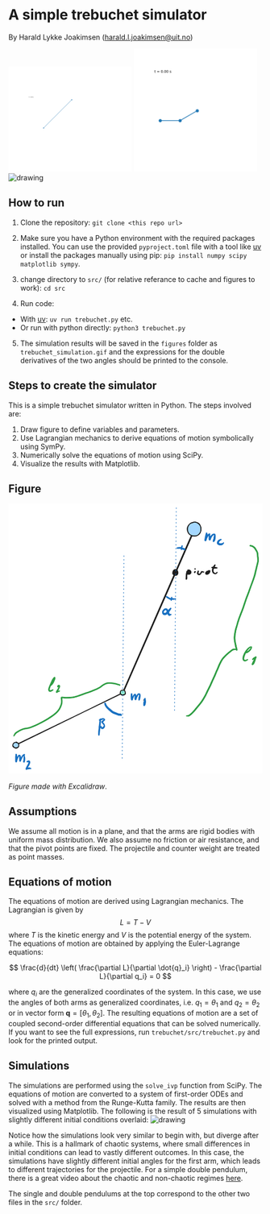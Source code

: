 # A simple trebuchet simulator

By Harald Lykke Joakimsen (harald.l.joakimsen@uit.no)
<div>
  <img src="figures/single_pendulum_simulation.gif" alt="drawing" width="245"/>
  <img src="figures/double_pendulum_simulation.gif" alt="drawing" width="245"/>
  <img src="figures/trebuchet_simulation.gif" alt="drawing" width="245"/>
</div>

## How to run

1. Clone the repository: `git clone <this repo url>`

2. Make sure you have a Python environment with the required packages installed. You can use the provided `pyproject.toml` file with a tool like [uv](https://docs.astral.sh/uv/) or install the packages manually using pip:
`pip install numpy scipy matplotlib sympy`.

3. change directory to `src/` (for relative referance to cache and figures to work): `cd src`

4. Run code:
  - With [uv](https://docs.astral.sh/uv/): `uv run trebuchet.py` etc.
  - Or run with python directly: `python3 trebuchet.py`

5. The simulation results will be saved in the `figures` folder as `trebuchet_simulation.gif` and the expressions for the double derivatives of the two angles should be printed to the console.

## Steps to create the simulator

This is a simple trebuchet simulator written in Python. The steps involved are:

1. Draw figure to define variables and parameters.
2. Use Lagrangian mechanics to derive equations of motion symbolically using SymPy.
3. Numerically solve the equations of motion using SciPy.
4. Visualize the results with Matplotlib.

## Figure

<img src="figures/trebuchet.png" alt="drawing" width="600"/>

*Figure made with Excalidraw*.


## Assumptions

We assume all motion is in a plane, and that the arms are rigid bodies with uniform mass distribution. We also assume no friction or air resistance, and that the pivot points are fixed. The projectile and counter weight are treated as point masses.

## Equations of motion

The equations of motion are derived using Lagrangian mechanics. The Lagrangian is given by
$$
L = T - V
$$
where $T$ is the kinetic energy and $V$ is the potential energy of the system. The equations of motion are obtained by applying the Euler-Lagrange equations:

$$
\frac{d}{dt} \left( \frac{\partial L}{\partial \dot{q}_i} \right) - \frac{\partial L}{\partial q_i} = 0
$$

where $q_i$ are the generalized coordinates of the system. In this case, we use the angles of both arms as generalized coordinates, i.e. $q_1 = \theta_1$ and $q_2 = \theta_2$ or in vector form $\mathbf{q} = [\theta_1, \theta_2]$. The resulting equations of motion are a set of coupled second-order differential equations that can be solved numerically. If you want to see the full expressions, run `trebuchet/src/trebuchet.py` and look for the printed output. 

## Simulations

The simulations are performed using the `solve_ivp` function from SciPy. The equations of motion are converted to a system of first-order ODEs and solved with a method from the Runge-Kutta family. The results are then visualized using Matplotlib. 
The following is the result of 5 simulations with slightly different initial conditions overlaid:
<img src="figures/trebuchet_simulation.gif" alt="drawing" width="500"/>

Notice how the simulations look very similar to begin with, but diverge after a while. This is a hallmark of chaotic systems, where small differences in initial conditions can lead to vastly different outcomes. In this case, the simulations have slightly different initial angles for the first arm, which leads to different trajectories for the projectile.
For a simple double pendulum, there is a great video about the chaotic and non-chaotic regimes [here](https://youtu.be/dtjb2OhEQcU?si=gX-E7mNNErbK_Xul).

The single and double pendulums at the top correspond to the other two files in the `src/` folder.
